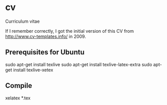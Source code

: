 cv
==

Curriculum vitae

If I remember correctly, I got the initial version of this CV from http://www.cv-templates.info/ in 2009.

Prerequisites for Ubuntu
------------------------

sudo apt-get install texlive
sudo apt-get install texlive-latex-extra
sudo apt-get install texlive-xetex

Compile
-------

xelatex *.tex
